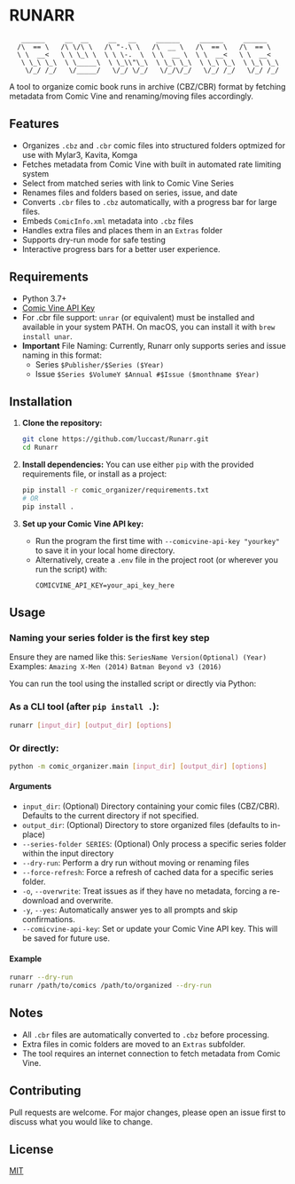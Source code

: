 # RUNARR

```
   ______     __  __     __   __     ______     ______     ______
  /\  == \   /\ \/\ \   /\ "-.\ \   /\  __ \   /\  == \   /\  == \
  \ \  __<   \ \ \_\ \  \ \ \-.  \  \ \  __ \  \ \  __<   \ \  __<
   \ \_\ \_\  \ \_____\  \ \_\\"\_\  \ \_\ \_\  \ \_\ \_\  \ \_\ \_\
    \/_/ /_/   \/_____/   \/_/ \/_/   \/_/\/_/   \/_/ /_/   \/_/ /_/
```

A tool to organize comic book runs in archive (CBZ/CBR) format by fetching metadata from Comic Vine and renaming/moving files accordingly.

## Features
- Organizes `.cbz` and `.cbr` comic files into structured folders optmized for use with Mylar3, Kavita, Komga
- Fetches metadata from Comic Vine with built in automated rate limiting system
- Select from matched series with link to Comic Vine Series
- Renames files and folders based on series, issue, and date
- Converts `.cbr` files to `.cbz` automatically, with a progress bar for large files.
- Embeds `ComicInfo.xml` metadata into `.cbz` files
- Handles extra files and places them in an `Extras` folder
- Supports dry-run mode for safe testing
- Interactive progress bars for a better user experience.

## Requirements
- Python 3.7+
- [Comic Vine API Key](https://comicvine.gamespot.com/api/)
- For .cbr file support: `unrar` (or equivalent) must be installed and available in your system PATH. On macOS, you can install it with `brew install unar`.
- **Important** File Naming: Currently, Runarr only supports series and issue naming in this format:
   - Series ```$Publisher/$Series ($Year)```
   - Issue ```$Series $VolumeY $Annual #$Issue ($monthname $Year)```

## Installation

1. **Clone the repository:**
   ```sh
   git clone https://github.com/luccast/Runarr.git
   cd Runarr
   ```

2. **Install dependencies:**
   You can use either `pip` with the provided requirements file, or install as a project:
   ```sh
   pip install -r comic_organizer/requirements.txt
   # OR
   pip install .
   ```

3. **Set up your Comic Vine API key:**
   - Run the program the first time with `--comicvine-api-key "yourkey"` to save it in your local home directory.
   - Alternatively, create a `.env` file in the project root (or wherever you run the script) with:
     ```env
     COMICVINE_API_KEY=your_api_key_here
     ```

## Usage

### Naming your series folder is the first key step

Ensure they are named like this:
```SeriesName Version(Optional) (Year)```
Examples:
```Amazing X-Men (2014)```
```Batman Beyond v3 (2016)```

You can run the tool using the installed script or directly via Python:

### As a CLI tool (after `pip install .`):
```sh
runarr [input_dir] [output_dir] [options]
```

### Or directly:
```sh
python -m comic_organizer.main [input_dir] [output_dir] [options]
```

#### Arguments
- `input_dir`: (Optional) Directory containing your comic files (CBZ/CBR). Defaults to the current directory if not specified.
- `output_dir`: (Optional) Directory to store organized files (defaults to in-place)
- `--series-folder SERIES`: (Optional) Only process a specific series folder within the input directory
- `--dry-run`: Perform a dry run without moving or renaming files
- `--force-refresh`: Force a refresh of cached data for a specific series folder.
- `-o`, `--overwrite`: Treat issues as if they have no metadata, forcing a re-download and overwrite.
- `-y`, `--yes`: Automatically answer yes to all prompts and skip confirmations.
- `--comicvine-api-key`: Set or update your Comic Vine API key. This will be saved for future use.

#### Example
```sh
runarr --dry-run
runarr /path/to/comics /path/to/organized --dry-run
```

## Notes
- All `.cbr` files are automatically converted to `.cbz` before processing.
- Extra files in comic folders are moved to an `Extras` subfolder.
- The tool requires an internet connection to fetch metadata from Comic Vine.

## Contributing
Pull requests are welcome. For major changes, please open an issue first to discuss what you would like to change.

## License
[MIT](https://choosealicense.com/licenses/mit/)
